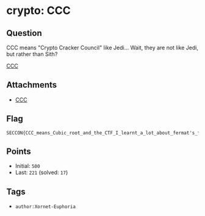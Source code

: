 # crypto: CCC
## Question
CCC means "Crypto Cracker Council" like Jedi... Wait, they are not like Jedi, but rather than Sith?

[CCC](files/CCC)

## Attachments
- [CCC](files/CCC)

## Flag
```
SECCON{CCC_means_Cubic_root_and_the_CTF_I_learnt_a_lot_about_fermat's_factorization_method}
```

## Points
- Initial: `500`
- Last: `221` (solved: `17`)

## Tags
- `author:Xornet-Euphoria`
    